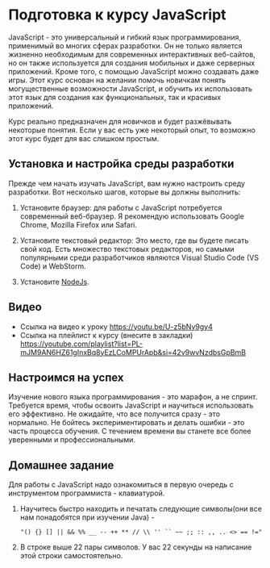 # Подготовка к курсу JavaScript

JavaScript - это универсальный и гибкий язык программирования, применимый во многих сферах разработки. Он не только является жизненно необходимым для современных интерактивных веб-сайтов, но он также используется для создания мобильных и даже серверных приложений. Кроме того, с помощью JavaScript можно создавать даже игры. Этот курс основан на желании помочь новичкам понять могущественные возможности JavaScript, и обучить их использовать этот язык для создания как функциональных, так и красивых приложений.

Курс реально предназначен для новичков и будет разжёвывать некоторые понятия. Если у вас есть уже некоторый опыт, то возможно этот курс будет для вас слишком простым.

## Установка и настройка среды разработки

Прежде чем начать изучать JavaScript, вам нужно настроить среду разработки. Вот несколько шагов, которые вы должны
выполнить:

1. Установите браузер: для работы с JavaScript потребуется современный веб-браузер. Я рекомендую использовать Google
   Chrome, Mozilla Firefox или Safari.

2. Установите текстовый редактор: Это место, где вы будете писать свой код. Есть множество текстовых редакторов, но
   самыми популярными среди разработчиков являются Visual Studio Code (VS Code) и WebStorm.

3. Установите [NodeJs](https://nodejs.org/en).

## Видео

* Ссылка на видео к уроку https://youtu.be/U-z5bNy9gy4
* Ссылка на плейлист к курсу (внесите в закладки) https://youtube.com/playlist?list=PL-mJM9AN6HZ61gInxBq8yEzLCoMPUrApb&si=42v9wvNzdbsGpBmB

## Настроимся на успех

Изучение нового языка программирования - это марафон, а не спринт. Требуется время, чтобы освоить JavaScript и научиться
использовать его эффективно. Не ожидайте, что все получится сразу - это нормально. Не бойтесь экспериментировать и
делать ошибки - это часть процесса обучения. С течением времени вы станете все более уверенными и профессиональными.

## Домашнее задание

Для работы с JavaScript надо ознакомиться в первую очередь с инструментом программиста - клавиатурой.

1. Научитесь быстро находить и печатать следующие символы(они все нам понадобятся при изучении Java) -
   ```Js
   "() {} [] || && %% __ -- ++ ** // \\ '' `` ~~ ;; :: ,, .. <> == !=" 
   ```
2. В строке выше 22 пары символов. У вас 22 секунды на написание этой строки самостоятельно.

